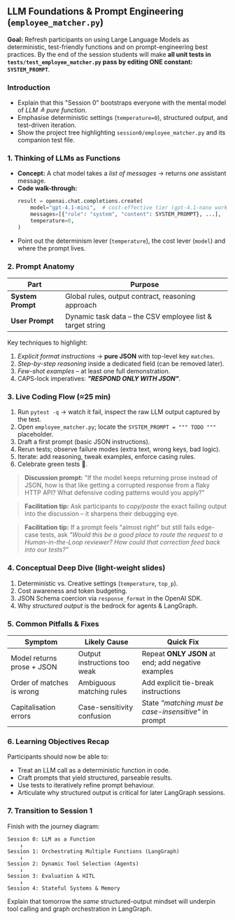 ## LLM Foundations & Prompt Engineering (`employee_matcher.py`)

**Goal:** Refresh participants on using Large Language Models as deterministic, test-friendly functions and on prompt-engineering best practices. By the end of the session students will make **all unit tests in `tests/test_employee_matcher.py` pass by editing ONE constant: `SYSTEM_PROMPT`**.

### Introduction

- Explain that this "Session 0" bootstraps everyone with the mental model of _LLM ≙ pure function_.
- Emphasise deterministic settings (`temperature=0`), structured output, and test-driven iteration.
- Show the project tree highlighting `session0/employee_matcher.py` and its companion test file.

### 1. Thinking of LLMs as Functions

- **Concept:** A chat model takes a _list of messages_ → returns _one_ assistant message.
- **Code walk-through:**
  ```python
  result = openai.chat.completions.create(
      model="gpt-4.1-mini",  # cost-effective tier (gpt-4.1-nano works too)
      messages=[{"role": "system", "content": SYSTEM_PROMPT}, ...],
      temperature=0,
  )
  ```
- Point out the determinism lever (`temperature`), the cost lever (`model`) and where the prompt lives.

### 2. Prompt Anatomy

| Part              | Purpose                                                   |
| ----------------- | --------------------------------------------------------- |
| **System Prompt** | Global rules, output contract, reasoning approach         |
| **User Prompt**   | Dynamic task data – the CSV employee list & target string |

Key techniques to highlight:

1. _Explicit format instructions_ → **pure JSON** with top-level key `matches`.
2. _Step-by-step reasoning_ inside a dedicated field (can be removed later).
3. _Few-shot examples_ – at least one full demonstration.
4. CAPS-lock imperatives: **_"RESPOND ONLY WITH JSON"_**.

### 3. Live Coding Flow (≈25 min)

1. Run `pytest -q` → watch it fail, inspect the raw LLM output captured by the test.
2. Open `employee_matcher.py`; locate the `SYSTEM_PROMPT = """ TODO """` placeholder.
3. Draft a first prompt (basic JSON instructions).
4. Rerun tests; observe failure modes (extra text, wrong keys, bad logic).
5. Iterate: add reasoning, tweak examples, enforce casing rules.
6. Celebrate green tests 🌱.

> **Discussion prompt:** "If the model keeps returning prose instead of JSON, how is that like getting a corrupted response from a flaky HTTP API? What defensive coding patterns would you apply?"

> **Facilitation tip:** Ask participants to _copy/paste_ the exact failing output into the discussion – it sharpens their debugging eye.

> **Facilitation tip:** If a prompt feels "almost right" but still fails edge-case tests, ask _"Would this be a good place to route the request to a Human-in-the-Loop reviewer? How could that correction feed back into our tests?"_

### 4. Conceptual Deep Dive (light-weight slides)

1. Deterministic vs. Creative settings (`temperature`, `top_p`).
2. Cost awareness and token budgeting.
3. JSON Schema coercion via `response_format` in the OpenAI SDK.
4. Why _structured output_ is the bedrock for agents & LangGraph.

### 5. Common Pitfalls & Fixes

| Symptom                    | Likely Cause                 | Quick Fix                                             |
| -------------------------- | ---------------------------- | ----------------------------------------------------- |
| Model returns prose + JSON | Output instructions too weak | Repeat **ONLY JSON** at end; add negative examples    |
| Order of matches is wrong  | Ambiguous matching rules     | Add explicit tie-break instructions                   |
| Capitalisation errors      | Case-sensitivity confusion   | State _"matching must be case-insensitive"_ in prompt |

### 6. Learning Objectives Recap

Participants should now be able to:

- Treat an LLM call as a deterministic function in code.
- Craft prompts that yield structured, parseable results.
- Use tests to iteratively refine prompt behaviour.
- Articulate why structured output is critical for later LangGraph sessions.

### 7. Transition to Session 1

Finish with the journey diagram:

```
Session 0: LLM as a Function
    ↓
Session 1: Orchestrating Multiple Functions (LangGraph)
    ↓
Session 2: Dynamic Tool Selection (Agents)
    ↓
Session 3: Evaluation & HITL
    ↓
Session 4: Stateful Systems & Memory
```

Explain that tomorrow the _same_ structured-output mindset will underpin tool calling and graph orchestration in LangGraph.
